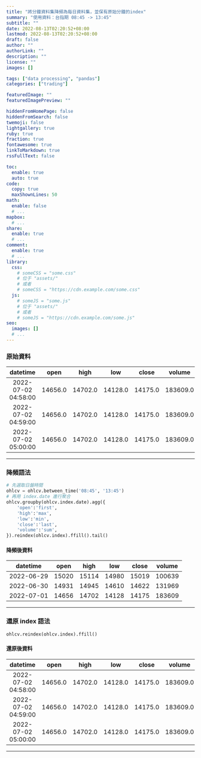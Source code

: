 ```yaml
---
title: "將分鐘資料集降頻為每日資料集，並保有原始分鐘的index"
summary: "使用資料：台指期 08:45 -> 13:45"
subtitle: ""
date: 2022-08-13T02:20:52+08:00
lastmod: 2022-08-13T02:20:52+08:00
draft: false
author: ""
authorLink: ""
description: ""
license: ""
images: []

tags: ["data processing", "pandas"]
categories: ["trading"]

featuredImage: ""
featuredImagePreview: ""

hiddenFromHomePage: false
hiddenFromSearch: false
twemoji: false
lightgallery: true
ruby: true
fraction: true
fontawesome: true
linkToMarkdown: true
rssFullText: false

toc:
  enable: true
  auto: true
code:
  copy: true
  maxShownLines: 50
math:
  enable: false
  # ...
mapbox:
  # ...
share:
  enable: true
  # ...
comment:
  enable: true
  # ...
library:
  css:
    # someCSS = "some.css"
    # 位于 "assets/"
    # 或者
    # someCSS = "https://cdn.example.com/some.css"
  js:
    # someJS = "some.js"
    # 位于 "assets/"
    # 或者
    # someJS = "https://cdn.example.com/some.js"
seo:
  images: []
  # ...
---
```


### 原始資料

|datetime|open|high|low|close|volume|
|:-:|:-:|:-:|:-:|:-:|:-:|
|2022-07-02 04:58:00	|14656.0	|14702.0	|14128.0	|14175.0	|183609.0|
|2022-07-02 04:59:00	|14656.0	|14702.0	|14128.0	|14175.0	|183609.0|
|2022-07-02 05:00:00	|14656.0	|14702.0	|14128.0	|14175.0	|183609.0|

---
### 降頻語法
```python
# 先選取日盤時間
ohlcv = ohlcv.between_time('08:45', '13:45')
# 再用 index.date 進行聚合
ohlcv.groupby(ohlcv.index.date).agg({
    'open':'first',
    'high':'max',
    'low':'min',
    'close':'last',
    'volume':'sum',
}).reindex(ohlcv.index).ffill().tail()
```

#### 降頻後資料

|datetime|open|high|low|close|volume|
|:-:|:-:|:-:|:-:|:-:|:-:|
|2022-06-29	|15020	|15114	|14980	|15019	|100639|
|2022-06-30	|14931	|14945	|14610	|14622	|131969|
|2022-07-01	|14656	|14702	|14128	|14175	|183609|

--- 

### 還原 index 語法
```python
ohlcv.reindex(ohlcv.index).ffill()
```

#### 還原後資料
|datetime|open|high|low|close|volume|
|:-:|:-:|:-:|:-:|:-:|:-:|
|2022-07-02 04:58:00	|14656.0	|14702.0	|14128.0	|14175.0	|183609.0|
|2022-07-02 04:59:00	|14656.0	|14702.0	|14128.0	|14175.0	|183609.0|
|2022-07-02 05:00:00	|14656.0	|14702.0	|14128.0	|14175.0	|183609.0|

---